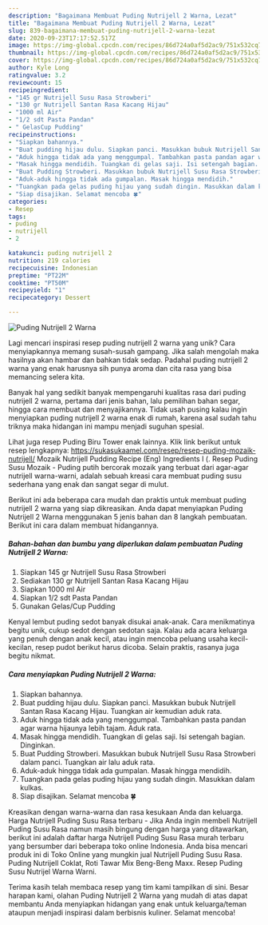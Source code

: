 ```yaml
---
description: "Bagaimana Membuat Puding Nutrijell 2 Warna, Lezat"
title: "Bagaimana Membuat Puding Nutrijell 2 Warna, Lezat"
slug: 839-bagaimana-membuat-puding-nutrijell-2-warna-lezat
date: 2020-09-23T17:17:52.517Z
image: https://img-global.cpcdn.com/recipes/86d724a0af5d2ac9/751x532cq70/puding-nutrijell-2-warna-foto-resep-utama.jpg
thumbnail: https://img-global.cpcdn.com/recipes/86d724a0af5d2ac9/751x532cq70/puding-nutrijell-2-warna-foto-resep-utama.jpg
cover: https://img-global.cpcdn.com/recipes/86d724a0af5d2ac9/751x532cq70/puding-nutrijell-2-warna-foto-resep-utama.jpg
author: Kyle Long
ratingvalue: 3.2
reviewcount: 15
recipeingredient:
- "145 gr Nutrijell Susu Rasa Strowberi"
- "130 gr Nutrijell Santan Rasa Kacang Hijau"
- "1000 ml Air"
- "1/2 sdt Pasta Pandan"
- " GelasCup Pudding"
recipeinstructions:
- "Siapkan bahannya."
- "Buat pudding hijau dulu. Siapkan panci. Masukkan bubuk Nutrijell Santan Rasa Kacang Hijau. Tuangkan air kemudian aduk rata."
- "Aduk hingga tidak ada yang menggumpal. Tambahkan pasta pandan agar warna hijaunya lebih tajam. Aduk rata."
- "Masak hingga mendidih. Tuangkan di gelas saji. Isi setengah bagian. Dinginkan."
- "Buat Pudding Strowberi. Masukkan bubuk Nutrijell Susu Rasa Strowberi dalam panci. Tuangkan air lalu aduk rata."
- "Aduk-aduk hingga tidak ada gumpalan. Masak hingga mendidih."
- "Tuangkan pada gelas puding hijau yang sudah dingin. Masukkan dalam kulkas."
- "Siap disajikan. Selamat mencoba 🍀"
categories:
- Resep
tags:
- puding
- nutrijell
- 2

katakunci: puding nutrijell 2 
nutrition: 219 calories
recipecuisine: Indonesian
preptime: "PT22M"
cooktime: "PT50M"
recipeyield: "1"
recipecategory: Dessert

---
```



![Puding Nutrijell 2 Warna](https://img-global.cpcdn.com/recipes/86d724a0af5d2ac9/751x532cq70/puding-nutrijell-2-warna-foto-resep-utama.jpg)

Lagi mencari inspirasi resep puding nutrijell 2 warna yang unik? Cara menyiapkannya memang susah-susah gampang. Jika salah mengolah maka hasilnya akan hambar dan bahkan tidak sedap. Padahal puding nutrijell 2 warna yang enak harusnya sih punya aroma dan cita rasa yang bisa memancing selera kita.

Banyak hal yang sedikit banyak mempengaruhi kualitas rasa dari puding nutrijell 2 warna, pertama dari jenis bahan, lalu pemilihan bahan segar, hingga cara membuat dan menyajikannya. Tidak usah pusing kalau ingin menyiapkan puding nutrijell 2 warna enak di rumah, karena asal sudah tahu triknya maka hidangan ini mampu menjadi suguhan spesial.

Lihat juga resep Puding Biru Tower enak lainnya. Klik link berikut untuk resep lengkapnya: https://sukasukaamel.com/resep/resep-puding-mozaik-nutrijell/ Mozaik Nutrijell Pudding Recipe (Eng) Ingredients I (. Resep Puding Susu Mozaik - Puding putih bercorak mozaik yang terbuat dari agar-agar nutrijell warna-warni, adalah sebuah kreasi cara membuat puding susu sederhana yang enak dan sangat segar di mulut.


Berikut ini ada beberapa cara mudah dan praktis untuk membuat puding nutrijell 2 warna yang siap dikreasikan. Anda dapat menyiapkan Puding Nutrijell 2 Warna menggunakan 5 jenis bahan dan 8 langkah pembuatan. Berikut ini cara dalam membuat hidangannya.

<!--inarticleads1-->

##### Bahan-bahan dan bumbu yang diperlukan dalam pembuatan Puding Nutrijell 2 Warna:

1. Siapkan 145 gr Nutrijell Susu Rasa Strowberi
1. Sediakan 130 gr Nutrijell Santan Rasa Kacang Hijau
1. Siapkan 1000 ml Air
1. Siapkan 1/2 sdt Pasta Pandan
1. Gunakan  Gelas/Cup Pudding


Kenyal lembut puding sedot banyak disukai anak-anak. Cara menikmatinya begitu unik, cukup sedot dengan sedotan saja. Kalau ada acara keluarga yang penuh dengan anak kecil, atau ingin mencoba peluang usaha kecil-kecilan, resep pudot berikut harus dicoba. Selain praktis, rasanya juga begitu nikmat. 

<!--inarticleads2-->

##### Cara menyiapkan Puding Nutrijell 2 Warna:

1. Siapkan bahannya.
1. Buat pudding hijau dulu. Siapkan panci. Masukkan bubuk Nutrijell Santan Rasa Kacang Hijau. Tuangkan air kemudian aduk rata.
1. Aduk hingga tidak ada yang menggumpal. Tambahkan pasta pandan agar warna hijaunya lebih tajam. Aduk rata.
1. Masak hingga mendidih. Tuangkan di gelas saji. Isi setengah bagian. Dinginkan.
1. Buat Pudding Strowberi. Masukkan bubuk Nutrijell Susu Rasa Strowberi dalam panci. Tuangkan air lalu aduk rata.
1. Aduk-aduk hingga tidak ada gumpalan. Masak hingga mendidih.
1. Tuangkan pada gelas puding hijau yang sudah dingin. Masukkan dalam kulkas.
1. Siap disajikan. Selamat mencoba 🍀


Kreasikan dengan warna-warna dan rasa kesukaan Anda dan keluarga. Harga Nutrijell Puding Susu Rasa terbaru - Jika Anda ingin membeli Nutrijell Puding Susu Rasa namun masih bingung dengan harga yang ditawarkan, berikut ini adalah daftar harga Nutrijell Puding Susu Rasa murah terbaru yang bersumber dari beberapa toko online Indonesia. Anda bisa mencari produk ini di Toko Online yang mungkin jual Nutrijell Puding Susu Rasa. Puding Nutrijell Coklat, Roti Tawar Mix Beng-Beng Maxx. Resep Puding Susu Nutrijel Warna Warni. 

Terima kasih telah membaca resep yang tim kami tampilkan di sini. Besar harapan kami, olahan Puding Nutrijell 2 Warna yang mudah di atas dapat membantu Anda menyiapkan hidangan yang enak untuk keluarga/teman ataupun menjadi inspirasi dalam berbisnis kuliner. Selamat mencoba!
